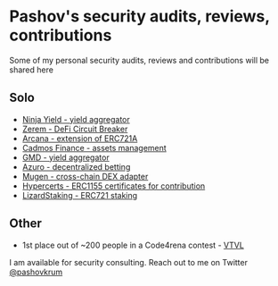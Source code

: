 # Pashov's security audits, reviews, contributions

Some of my personal security audits, reviews and contributions will be shared here

## Solo

- [Ninja Yield - yield aggregator](solo/NinjaYielder-security-review.md)
- [Zerem - DeFi Circuit Breaker](solo/Zerem-security-review.md)
- [Arcana - extension of ERC721A](solo/Arcana-security-review.md)
- [Cadmos Finance - assets management](solo/CadmosFinance-security-review.md)
- [GMD - yield aggregator](solo/GMD-security-review.md)
- [Azuro - decentralized betting](solo/Azuro-security-review.md)
- [Mugen - cross-chain DEX adapter](solo/Mugen-security-review.md)
- [Hypercerts - ERC1155 certificates for contribution](solo/Hypercerts-security-review.md)
- [LizardStaking - ERC721 staking](solo/LizardStarking-security-review.md)

## Other

- 1st place out of ~200 people in a Code4rena contest - [VTVL](https://code4rena.com/contests/2022-09-vtvl-contest)

I am available for security consulting. Reach out to me on Twitter [@pashovkrum](https://twitter.com/pashovkrum)
